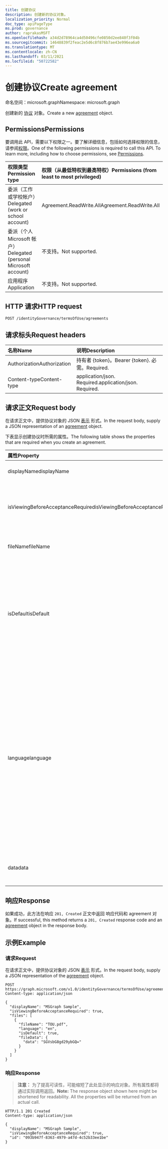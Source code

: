 ```yaml
---
title: 创建协议
description: 创建新的协议对象。
localization_priority: Normal
doc_type: apiPageType
ms.prod: governance
author: raprakasMSFT
ms.openlocfilehash: a34d2d78964ca4d50496cfe0850d2ee840f3f04b
ms.sourcegitcommit: 14648839f2feac2e5d6c8f876b7ae43e996ea6a0
ms.translationtype: MT
ms.contentlocale: zh-CN
ms.lasthandoff: 03/11/2021
ms.locfileid: "50722582"
---
```

# <a name="create-agreement"></a><span data-ttu-id="2c1cf-103">创建协议</span><span class="sxs-lookup"><span data-stu-id="2c1cf-103">Create agreement</span></span>

<span data-ttu-id="2c1cf-104">命名空间：microsoft.graph</span><span class="sxs-lookup"><span data-stu-id="2c1cf-104">Namespace: microsoft.graph</span></span>

<span data-ttu-id="2c1cf-105">创建新的 [协议](../resources/agreement.md) 对象。</span><span class="sxs-lookup"><span data-stu-id="2c1cf-105">Create a new [agreement](../resources/agreement.md) object.</span></span>
## <a name="permissions"></a><span data-ttu-id="2c1cf-106">Permissions</span><span class="sxs-lookup"><span data-stu-id="2c1cf-106">Permissions</span></span>
<span data-ttu-id="2c1cf-p101">要调用此 API，需要以下权限之一。要了解详细信息，包括如何选择权限的信息，请参阅[权限](/graph/permissions-reference)。</span><span class="sxs-lookup"><span data-stu-id="2c1cf-p101">One of the following permissions is required to call this API. To learn more, including how to choose permissions, see [Permissions](/graph/permissions-reference).</span></span>

|<span data-ttu-id="2c1cf-109">权限类型</span><span class="sxs-lookup"><span data-stu-id="2c1cf-109">Permission type</span></span>                        | <span data-ttu-id="2c1cf-110">权限（从最低特权到最高特权）</span><span class="sxs-lookup"><span data-stu-id="2c1cf-110">Permissions (from least to most privileged)</span></span>              |
|:--------------------------------------|:---------------------------------------------------------|
|<span data-ttu-id="2c1cf-111">委派（工作或学校帐户）</span><span class="sxs-lookup"><span data-stu-id="2c1cf-111">Delegated (work or school account)</span></span>     | <span data-ttu-id="2c1cf-112">Agreement.ReadWrite.All</span><span class="sxs-lookup"><span data-stu-id="2c1cf-112">Agreement.ReadWrite.All</span></span> |
|<span data-ttu-id="2c1cf-113">委派（个人 Microsoft 帐户）</span><span class="sxs-lookup"><span data-stu-id="2c1cf-113">Delegated (personal Microsoft account)</span></span> | <span data-ttu-id="2c1cf-114">不支持。</span><span class="sxs-lookup"><span data-stu-id="2c1cf-114">Not supported.</span></span> |
|<span data-ttu-id="2c1cf-115">应用程序</span><span class="sxs-lookup"><span data-stu-id="2c1cf-115">Application</span></span>                            | <span data-ttu-id="2c1cf-116">不支持。</span><span class="sxs-lookup"><span data-stu-id="2c1cf-116">Not supported.</span></span> |

## <a name="http-request"></a><span data-ttu-id="2c1cf-117">HTTP 请求</span><span class="sxs-lookup"><span data-stu-id="2c1cf-117">HTTP request</span></span>
<!-- { "blockType": "ignored" } -->
```http
POST /identityGovernance/termsOfUse/agreements
```
## <a name="request-headers"></a><span data-ttu-id="2c1cf-118">请求标头</span><span class="sxs-lookup"><span data-stu-id="2c1cf-118">Request headers</span></span>
| <span data-ttu-id="2c1cf-119">名称</span><span class="sxs-lookup"><span data-stu-id="2c1cf-119">Name</span></span>         | <span data-ttu-id="2c1cf-120">说明</span><span class="sxs-lookup"><span data-stu-id="2c1cf-120">Description</span></span> |
|:-------------|:------------|
| <span data-ttu-id="2c1cf-121">Authorization</span><span class="sxs-lookup"><span data-stu-id="2c1cf-121">Authorization</span></span> | <span data-ttu-id="2c1cf-122">持有者 \{token\}。</span><span class="sxs-lookup"><span data-stu-id="2c1cf-122">Bearer \{token\}.</span></span> <span data-ttu-id="2c1cf-123">必需。</span><span class="sxs-lookup"><span data-stu-id="2c1cf-123">Required.</span></span> |
| <span data-ttu-id="2c1cf-124">Content-type</span><span class="sxs-lookup"><span data-stu-id="2c1cf-124">Content-type</span></span>  | <span data-ttu-id="2c1cf-p103">application/json. Required.</span><span class="sxs-lookup"><span data-stu-id="2c1cf-p103">application/json. Required.</span></span> |

## <a name="request-body"></a><span data-ttu-id="2c1cf-127">请求正文</span><span class="sxs-lookup"><span data-stu-id="2c1cf-127">Request body</span></span>
<span data-ttu-id="2c1cf-128">在请求正文中，提供协议对象的 JSON [表示](../resources/agreement.md) 形式。</span><span class="sxs-lookup"><span data-stu-id="2c1cf-128">In the request body, supply a JSON representation of an [agreement](../resources/agreement.md) object.</span></span>

<span data-ttu-id="2c1cf-129">下表显示创建协议时所需的属性。</span><span class="sxs-lookup"><span data-stu-id="2c1cf-129">The following table shows the properties that are required when you create an agreement.</span></span>

| <span data-ttu-id="2c1cf-130">属性</span><span class="sxs-lookup"><span data-stu-id="2c1cf-130">Property</span></span>     | <span data-ttu-id="2c1cf-131">类型</span><span class="sxs-lookup"><span data-stu-id="2c1cf-131">Type</span></span>        | <span data-ttu-id="2c1cf-132">说明</span><span class="sxs-lookup"><span data-stu-id="2c1cf-132">Description</span></span> |
|:-------------|:------------|:------------|
|<span data-ttu-id="2c1cf-133">displayName</span><span class="sxs-lookup"><span data-stu-id="2c1cf-133">displayName</span></span>|<span data-ttu-id="2c1cf-134">字符串</span><span class="sxs-lookup"><span data-stu-id="2c1cf-134">String</span></span>|<span data-ttu-id="2c1cf-135">协议的显示名称。</span><span class="sxs-lookup"><span data-stu-id="2c1cf-135">Display name of the agreement.</span></span>|
|<span data-ttu-id="2c1cf-136">isViewingBeforeAcceptanceRequired</span><span class="sxs-lookup"><span data-stu-id="2c1cf-136">isViewingBeforeAcceptanceRequired</span></span>|<span data-ttu-id="2c1cf-137">布尔值</span><span class="sxs-lookup"><span data-stu-id="2c1cf-137">Boolean</span></span>|<span data-ttu-id="2c1cf-138">指示用户在接受之前是否必须展开和查看协议。</span><span class="sxs-lookup"><span data-stu-id="2c1cf-138">Indicates whether the user has to expand and view the agreement before accepting.</span></span>|
|<span data-ttu-id="2c1cf-139">fileName</span><span class="sxs-lookup"><span data-stu-id="2c1cf-139">fileName</span></span>|<span data-ttu-id="2c1cf-140">String</span><span class="sxs-lookup"><span data-stu-id="2c1cf-140">String</span></span>|<span data-ttu-id="2c1cf-141">协议文件的名称 (例如，TOU.pdf) 。</span><span class="sxs-lookup"><span data-stu-id="2c1cf-141">Name of the agreement file (for example, TOU.pdf).</span></span>|
|<span data-ttu-id="2c1cf-142">isDefault</span><span class="sxs-lookup"><span data-stu-id="2c1cf-142">isDefault</span></span>|<span data-ttu-id="2c1cf-143">Boolean</span><span class="sxs-lookup"><span data-stu-id="2c1cf-143">Boolean</span></span>|<span data-ttu-id="2c1cf-144">指示如果语言与客户端首选项匹配，这是否是默认协议文件。</span><span class="sxs-lookup"><span data-stu-id="2c1cf-144">Indicates whether this is the default agreement file if the language matches the client preference.</span></span> <span data-ttu-id="2c1cf-145">如果未将任何文件标记为默认文件，则第一个文件将被视为默认文件。</span><span class="sxs-lookup"><span data-stu-id="2c1cf-145">If none of the files are marked as default, the first one is treated as default.</span></span>|
|<span data-ttu-id="2c1cf-146">language</span><span class="sxs-lookup"><span data-stu-id="2c1cf-146">language</span></span>|<span data-ttu-id="2c1cf-147">String</span><span class="sxs-lookup"><span data-stu-id="2c1cf-147">String</span></span>|<span data-ttu-id="2c1cf-148">协议文件的语言，格式为 languagecode2-country/regioncode2。</span><span class="sxs-lookup"><span data-stu-id="2c1cf-148">The language of the agreement file in the format languagecode2-country/regioncode2.</span></span> <span data-ttu-id="2c1cf-149">languagecode2 是从 ISO 639-1 派生的两个字母小写代码。</span><span class="sxs-lookup"><span data-stu-id="2c1cf-149">languagecode2 is a lowercase two-letter code derived from ISO 639-1.</span></span> <span data-ttu-id="2c1cf-150">country/regioncode2 派生自 ISO 3166，通常由两个小写字母或 BCP-47 语言标记 (例如 en-US) 。</span><span class="sxs-lookup"><span data-stu-id="2c1cf-150">country/regioncode2 is derived from ISO 3166 and usually consists of two uppercase letters, or a BCP-47 language tag (for example, en-US).</span></span>|
|<span data-ttu-id="2c1cf-151">data</span><span class="sxs-lookup"><span data-stu-id="2c1cf-151">data</span></span>|<span data-ttu-id="2c1cf-152">Binary</span><span class="sxs-lookup"><span data-stu-id="2c1cf-152">Binary</span></span>|<span data-ttu-id="2c1cf-153">表示 PDF 文档的使用条款的数据。</span><span class="sxs-lookup"><span data-stu-id="2c1cf-153">Data that represents the terms of use for the PDF document.</span></span>|

## <a name="response"></a><span data-ttu-id="2c1cf-154">响应</span><span class="sxs-lookup"><span data-stu-id="2c1cf-154">Response</span></span>
<span data-ttu-id="2c1cf-155">如果成功，此方法在响应 `201, Created` 正文中返回 响应[](../resources/agreement.md)代码和 agreement 对象。</span><span class="sxs-lookup"><span data-stu-id="2c1cf-155">If successful, this method returns a `201, Created` response code and an [agreement](../resources/agreement.md) object in the response body.</span></span>

## <a name="example"></a><span data-ttu-id="2c1cf-156">示例</span><span class="sxs-lookup"><span data-stu-id="2c1cf-156">Example</span></span>
### <a name="request"></a><span data-ttu-id="2c1cf-157">请求</span><span class="sxs-lookup"><span data-stu-id="2c1cf-157">Request</span></span>
<span data-ttu-id="2c1cf-158">在请求正文中，提供协议对象的 JSON [表示](../resources/agreement.md) 形式。</span><span class="sxs-lookup"><span data-stu-id="2c1cf-158">In the request body, supply a JSON representation of the [agreement](../resources/agreement.md) object.</span></span>

<!-- {
  "blockType": "request",
  "name": "create_agreement_from_agreements"
}-->
```http
POST https://graph.microsoft.com/v1.0/identityGovernance/termsOfUse/agreements
Content-type: application/json

{
  "displayName": "MSGraph Sample",
  "isViewingBeforeAcceptanceRequired": true,
  "files": [
    {
      "fileName": "TOU.pdf",
      "language": "en",
      "isDefault": true,
      "fileData": {
        "data": "SGVsbG8gd29ybGQ="
      }
    }
  ]
}
```


### <a name="response"></a><span data-ttu-id="2c1cf-159">响应</span><span class="sxs-lookup"><span data-stu-id="2c1cf-159">Response</span></span>
><span data-ttu-id="2c1cf-p106">**注意：** 为了提高可读性，可能缩短了此处显示的响应对象。所有属性都将通过实际调用返回。</span><span class="sxs-lookup"><span data-stu-id="2c1cf-p106">**Note:** The response object shown here might be shortened for readability. All the properties will be returned from an actual call.</span></span>
<!-- {
  "blockType": "response",
  "truncated": true,
  "@odata.type": "microsoft.graph.agreement"
} -->
```http
HTTP/1.1 201 Created
Content-type: application/json

{
  "displayName": "MSGraph Sample",
  "isViewingBeforeAcceptanceRequired": true,
  "id": "093b947f-8363-4979-a47d-4c52b33ee1be"
}
```

<!-- uuid: 8fcb5dbc-d5aa-4681-8e31-b001d5168d79
2015-10-25 14:57:30 UTC -->
<!--
{
  "type": "#page.annotation",
  "description": "Create agreement",
  "keywords": "",
  "section": "documentation",
  "tocPath": "",
  "suppressions": [
  ]
}
-->


